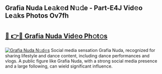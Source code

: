 ## Grafia Nuda Le𝚊k𝚎d N𝚞𝚍e - Part-E4J Vid𝚎o Le𝚊ks Photos Ov7fh

# <h2><a href="http://fbchkv.evod.top/?m=Grafia+Nuda">🔗 👉🔴 Grafia Nuda Vid𝚎o Ph𝚘t𝚘s</a></h2>

[![Grafia Nuda N𝚞d𝚎s](https://i.imgur.com/8V9OHl7.gif)](http://fbchkv.evod.top/?m=Grafia+Nuda)
Social media sensation Grafia Nuda, recognized for sharing lifestyle and dance content, including dance performances and vlogs. A public figure like Grafia Nuda, with a strong social media presence and a large following, can wield significant influence. 
